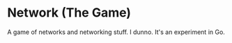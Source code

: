 Network (The Game)
==================

A game of networks and networking stuff. I dunno. It's an experiment in Go.
